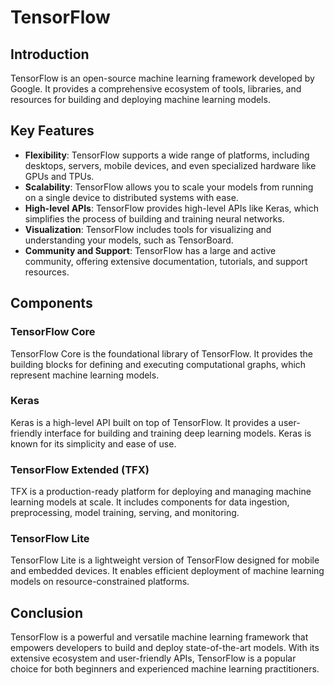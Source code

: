 # TensorFlow

## Introduction
TensorFlow is an open-source machine learning framework developed by Google. It provides a comprehensive ecosystem of tools, libraries, and resources for building and deploying machine learning models.

## Key Features
- **Flexibility**: TensorFlow supports a wide range of platforms, including desktops, servers, mobile devices, and even specialized hardware like GPUs and TPUs.
- **Scalability**: TensorFlow allows you to scale your models from running on a single device to distributed systems with ease.
- **High-level APIs**: TensorFlow provides high-level APIs like Keras, which simplifies the process of building and training neural networks.
- **Visualization**: TensorFlow includes tools for visualizing and understanding your models, such as TensorBoard.
- **Community and Support**: TensorFlow has a large and active community, offering extensive documentation, tutorials, and support resources.

## Components
### TensorFlow Core
TensorFlow Core is the foundational library of TensorFlow. It provides the building blocks for defining and executing computational graphs, which represent machine learning models.

### Keras
Keras is a high-level API built on top of TensorFlow. It provides a user-friendly interface for building and training deep learning models. Keras is known for its simplicity and ease of use.

### TensorFlow Extended (TFX)
TFX is a production-ready platform for deploying and managing machine learning models at scale. It includes components for data ingestion, preprocessing, model training, serving, and monitoring.

### TensorFlow Lite
TensorFlow Lite is a lightweight version of TensorFlow designed for mobile and embedded devices. It enables efficient deployment of machine learning models on resource-constrained platforms.

## Conclusion
TensorFlow is a powerful and versatile machine learning framework that empowers developers to build and deploy state-of-the-art models. With its extensive ecosystem and user-friendly APIs, TensorFlow is a popular choice for both beginners and experienced machine learning practitioners.
